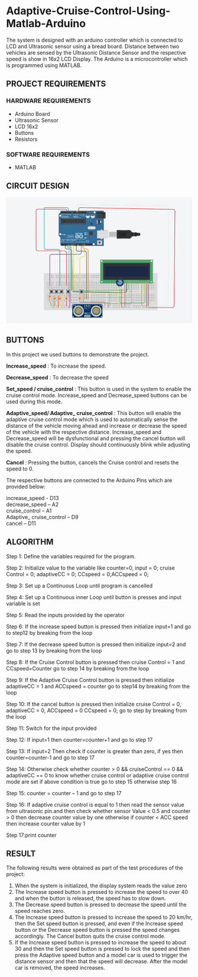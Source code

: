 # Adaptive-Cruise-Control-Using-Matlab-Arduino

The system is designed with an arduino controller which is connected to LCD and Ultrasonic sensor using a bread board. Distance between two vehicles are sensed by the Ultrasonic Distance Sensor and the respective speed is show in 16x2 LCD Display. The Arduino is a microcontroller which is programmed using MATLAB.

## PROJECT REQUIREMENTS
### HARDWARE REQUIREMENTS
  - Arduino Board
  - Ultrasonic Sensor
  - LCD 16x2
  - Buttons
  - Resistors
### SOFTWARE REQUIREMENTS
  - MATLAB

## CIRCUIT DESIGN
![alt text](https://github.com/kushalchotaliya12/Adaptive-Cruise-Control-Using-Matlab-Arduino/blob/master/Circuit_Design.jpeg)

## BUTTONS
In this project we used buttons to demonstrate the project.

<b>Increase_speed</b> : To increase the speed.

<b>Decrease_speed</b> : To decrease the speed

<b>Set_speed / cruise_control</b> : This button is used in the system to enable the cruise control mode. Increase_speed and Decrease_speed buttons can be used during this mode.

<b>Adaptive_speed/ Adaptive_ cruise_control</b> : This button will enable the adaptive cruise control mode which is used to automatically sense the distance of the vehicle moving ahead and increase or decrease the speed of the vehicle with the respective distance. Increase_speed and Decrease_speed will be dysfunctional and pressing the cancel button will disable the cruise control. Display should continuously blink while adjusting the speed.

<b>Cancel</b> : Pressing the button, cancels the Cruise control and resets the speed to 0.

The respective buttons are connected to the Arduino Pins which are provided below:

increase_speed - D13<br/>
decrease_speed – A2<br/>
cruise_control – A1<br/>
Adaptive_ cruise_control – D9<br/>
cancel – D11<br/>

## ALGORITHM

Step 1: Define the variables required for the program.<br/>

Step 2: Initialize value to the variable like counter=0, input = 0; cruise Control = 0; adaptiveCC = 0; CCspeed = 0;ACCspeed =  0;<br/>

Step 3: Set up a Continuous Loop until program is cancelled<br/>

Step 4: Set up a Continuous inner Loop until button is presses and input variable is set<br/>

Step 5: Read the inputs provided by the operator<br/>

Step 6: If the increase speed button is pressed then initialize input=1 and go to step12 by breaking from the loop<br/>

Step 7: If the decrease speed button is pressed then initialize input=2 and go to step 13 by breaking from the loop<br/>

Step 8: If the Cruise Control button is pressed then cruise Control = 1 and CCspeed=Counter go to step 14 by breaking from the loop<br/>

Step 9: If the Adaptive Cruise Control button is pressed then initialize adaptiveCC = 1 and ACCspeed = counter go to step14 by breaking from the loop<br/>

Step 10: If the cancel button is pressed then initialize cruise Control = 0, adaptiveCC = 0, ACCspeed = 0 CCspeed = 0; go to step by breaking from the loop<br/>

Step 11: Switch for the input provided<br/>

Step 12: If input=1 then counter=counter+1 and go to step 17<br/>

Step 13: If input=2 Then check if counter is greater than zero, if yes then counter=counter-1 and go to step 17<br/>

Step 14: Otherwise check whether counter > 0 && cruiseControl == 0 && adaptiveCC == 0 to know whether cruise control or adaptive cruise control mode are set if above condition is true go to step 15 otherwise step 16<br/>

Step 15: counter = counter – 1 and go to step 17<br/>

Step 16: If adaptive cruise control is equal to 1 then read the sensor value from ultrasonic pin.and then check whether sensor Value < 0.5 and counter > 0 then decrease counter value by one otherwise if counter < ACC speed then increase counter value by 1<br/>

Step 17:print counter<br/>

## RESULT
The following results were obtained as part of the test procedures of the project: 
1. When the system is initialized, the display system reads the value zero
2. The Increase speed button is pressed to increase the speed to over 40 and when the button is
released, the speed has to slow down.
3. The Decrease speed button is pressed to decrease the speed until the speed reaches zero.
4. The Increase speed button is pressed to increase the speed to 20 km/hr, then the Set speed button
is pressed, and even if the Increase speed button or the Decrease speed button is pressed the speed
changes accordingly. The Cancel button quits the cruise control mode.
5. If the Increase speed button is pressed to increase the speed to about 30 and then the Set speed
button is pressed to lock the speed and then press the Adaptive speed button and a model car is used to trigger the distance sensor and then that the speed will decrease. After the model car is removed, the speed increases.
